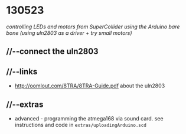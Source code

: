 130523
======

_controlling LEDs and motors from SuperCollider using the Arduino bare bone (using uln2803 as a driver + try small motors)_

//--connect the uln2803
-----------------------

//--links
---------
* <http://oomlout.com/8TRA/8TRA-Guide.pdf> about the uln2803

//--extras
----------
* advanced - programming the atmega168 via sound card. see instructions and code in `extras/uploadingArduino.scd`
